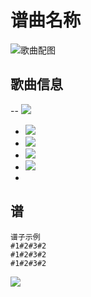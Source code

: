 <!-- 
上面的Title请务必填写谱子出自的作品名！
上面的Title请务必填写谱子出自的作品名！
上面的Title请务必填写谱子出自的作品名！

只有当第一次提交一个新作品的谱子时，才需要新建一个new issue和填写Title！
因为一个作品（issue）下面可以提交（commit）多次谱子，所以之后每次该作品的谱子只需要在相应issue下以相同格式commit即可。

-->

# 谱曲名称

![歌曲配图](http://upload-images.jianshu.io/upload_images/2141706-b9b5c98e412b388c.png?imageMogr2/auto-orient/strip%7CimageView2/2/w/1240)


## 歌曲信息

-- ![](https://img.shields.io/badge/曲名-未知-brightgreen.svg)
- ![](https://img.shields.io/badge/专辑-未知-ff69b4.svg)
- ![](https://img.shields.io/badge/作词-未知-orange.svg)
- ![](https://img.shields.io/badge/作曲-未知-blue.svg)
- ![](https://img.shields.io/badge/歌手-未知-d6504f.svg)
- 
## 谱

```
谱子示例
#1#2#3#2
#1#2#3#2
#1#2#3#2

``` 

[![](https://img.shields.io/badge/扒谱-@扒谱大佬的ID-ff69b4.svg)](扒谱大佬的贴吧url)

<!-- 

[^_^]:
      请严格遵守上述格式提交曲谱，如果不符合规范，作者有权将其删除。

      ps. 如果有什么想说的话可以写在最后，但不能影响上述格式。

-->
